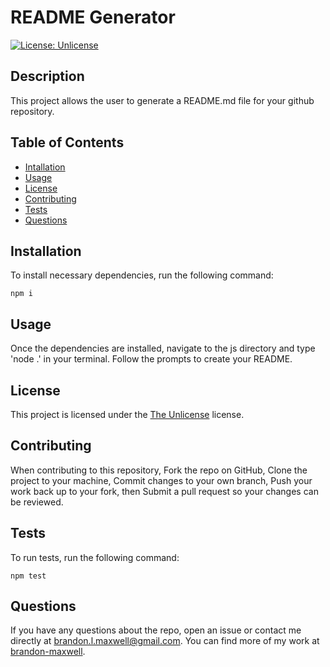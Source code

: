 # README Generator
[![License: Unlicense](https://img.shields.io/badge/license-Unlicense-blue.svg)](http://unlicense.org/)

## Description
This project allows the user to generate a README.md file for your github repository.

## Table of Contents
* [Intallation](#installation)
* [Usage](#usage)
* [License](#license)
* [Contributing](#contributing)
* [Tests](#tests)
* [Questions](#questions)

## Installation
To install necessary dependencies, run the following command:
~~~
npm i
~~~

## Usage
Once the dependencies are installed, navigate to the js directory and type 'node .' in your terminal. Follow the prompts to create your README.

## License 
This project is licensed under the [The Unlicense](http://unlicense.org/) license.

## Contributing
When contributing to this repository, Fork the repo on GitHub, Clone the project to your machine, Commit changes to your own branch, Push your work back up to your fork, then Submit a pull request so your changes can be reviewed.

## Tests
To run tests, run the following command:
~~~
npm test
~~~

## Questions
If you have any questions about the repo, open an issue or contact me directly at brandon.l.maxwell@gmail.com. You can find more of my work at [brandon-maxwell](https://github.com/brandon-maxwell).